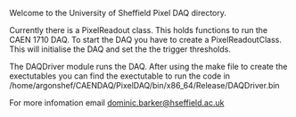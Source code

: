 Welcome to the University of Sheffield Pixel DAQ directory. 

Currently there is a PixelReadout class. This holds functions to run the CAEN 1710 DAQ. To start the DAQ you have to create a PixelReadoutClass. This will initialise the DAQ and set the the trigger thresholds. 

The DAQDriver module runs the DAQ. After using the make file to create the exectutables you can find the exectutable to run the code in /home/argonshef/CAENDAQ/PixelDAQ/bin/x86_64/Release/DAQDriver.bin

For more infomation email dominic.barker@hseffield.ac.uk